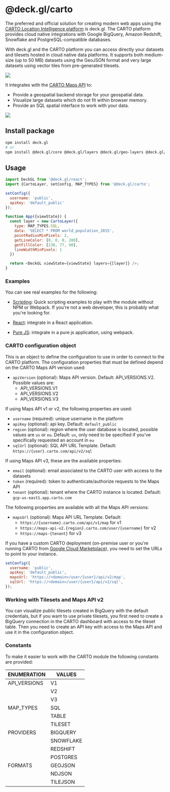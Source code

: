 # @deck.gl/carto

The preferred and official solution for creating modern web apps using the [CARTO Location Intelligence platform](https://carto.com/) is deck.gl. The CARTO platform provides cloud native integrations with Google BigQuery, Amazon Redshift, Snowflake and PostgreSQL-compatible databases.

With deck.gl and the CARTO platform you can access directly your datasets and tilesets hosted in cloud native data platforms. It supports both medium-size (up to 50 MB) datasets using the GeoJSON format and very large datasets using vector tiles from pre-generated tilesets.

<img src="https://raw.githubusercontent.com/CartoDB/viz-doc/master/deck.gl/img/osm_buildings.jpg" />

It integrates with the [CARTO Maps API](https://carto.com/developers/maps-api/reference/) to:

* Provide a geospatial backend storage for your geospatial data.
* Visualize large datasets which do not fit within browser memory.
* Provide an SQL spatial interface to work with your data.

<img src="https://raw.githubusercontent.com/CartoDB/viz-doc/master/deck.gl/img/eu_rivers.jpg" />


## Install package

```bash
npm install deck.gl
# or
npm install @deck.gl/core @deck.gl/layers @deck.gl/geo-layers @deck.gl/carto
```

## Usage

```js
import DeckGL from '@deck.gl/react';
import {CartoLayer, setConfig, MAP_TYPES} from '@deck.gl/carto';

setConfig({
  username: 'public',
  apiKey: 'default_public'
});

function App({viewState}) {
  const layer = new CartoLayer({
    type: MAP_TYPES.SQL,
    data: 'SELECT * FROM world_population_2015',
    pointRadiusMinPixels: 2,
    getLineColor: [0, 0, 0, 200],
    getFillColor: [238, 77, 90],
    lineWidthMinPixels: 1
  })

  return <DeckGL viewState={viewState} layers={[layer]} />;
}
```

### Examples

You can see real examples for the following:

* [Scripting](https://carto.com/developers/deck-gl/examples/): Quick scripting examples to play with the module without NPM or Webpack. If you're not a web developer, this is probably what you're looking for.

* [React](https://github.com/CartoDB/viz-doc/tree/master/deck.gl/examples/react): integrate in a React application.

* [Pure JS](https://github.com/CartoDB/viz-doc/tree/master/deck.gl/examples/pure-js): integrate in a pure js application, using webpack.


### CARTO configuration object

This is an object to define the configuration to use in order to connect to the CARTO platform. The configuration properties that must be defined depend on the CARTO Maps API version used:

* `apiVersion` (optional): Maps API version. Default: API_VERSIONS.V2. Possible values are:
  * API_VERSIONS.V1
  * API_VERSIONS.V2
  * API_VERSIONS.V3

If using Maps API v1 or v2, the following properties are used:

* `username` (required): unique username in the platform
* `apiKey` (optional): api key. Default: `default_public`
* `region` (optional): region where the user database is located, possible values are `us` or `eu`. Default: `us`, only need to be specified if you've specifically requested an account in `eu`
* `sqlUrl` (optional): SQL API URL Template. Default: `https://{user}.carto.com/api/v2/sql`

If using Maps API v3, these are the available properties:

* `email` (optional): email associated to the CARTO user with access to the datasets
* `token` (required): token to authenticate/authorize requests to the Maps API
* `tenant` (optional): tenant where the CARTO instance is located. Default: `gcp-us-east1.app.carto.com`

The following properties are available with all the Maps API versions:

* `mapsUrl` (optional): Maps API URL Template. Default: 
  * `https://{username}.carto.com/api/v1/map` for v1
  * `https://maps-api-v2.{region}.carto.com/user/{username}` for v2
  * `https://maps-{tenant}` for v3

If you have a custom CARTO deployment (on-premise user or you're running CARTO from [Google Cloud Marketplace](https://console.cloud.google.com/marketplace/product/cartodb-public/carto-enterprise-byol)), you need to set the URLs to point to your instance. 

```js
setConfig({
  username: 'public',
  apiKey: 'default_public',
  mapsUrl: 'https://<domain>/user/{user}/api/v2/map',
  sqlUrl: 'https://<domain>/user/{user}/api/v2/sql',
});
```

### Working with Tilesets and Maps API v2

You can visualize public tilesets created in BigQuery with the default credentials, but if you want to use private tilesets, you first need to create a BigQuery connection in the CARTO dashboard with access to the tileset table. Then you need to create an API key with access to the Maps API and use it in the configuration object.

### Constants

To make it easier to work with the CARTO module the following constants are provided:

| ENUMERATION     | VALUES      |
| --------------- | ----------- |
| API_VERSIONS    | V1          |
|                 | V2          | 
|                 | V3          |
| MAP_TYPES       | SQL         |       
|                 | TABLE       |
|                 | TILESET     |
| PROVIDERS       | BIGQUERY    |
|                 | SNOWFLAKE   |
|                 | REDSHIFT    |
|                 | POSTGRES    |
| FORMATS         | GEOJSON     |
|                 | NDJSON      |
|                 | TILEJSON    |
